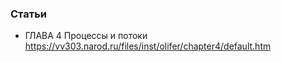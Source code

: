 ### Статьи

- ГЛАВА 4 Процессы и потоки https://vv303.narod.ru/files/inst/olifer/chapter4/default.htm